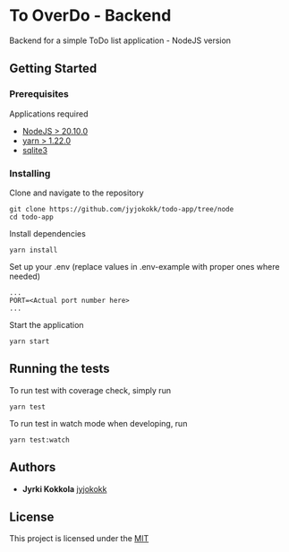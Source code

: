 # To OverDo - Backend

Backend for a simple ToDo list application - NodeJS version

## Getting Started

### Prerequisites

Applications required

- [NodeJS > 20.10.0](https://www.nodejs.com)
- [yarn > 1.22.0](https://www.yarnpkg.com)
- [sqlite3](https://www.sqlite.com)

### Installing

Clone and navigate to the repository

    git clone https://github.com/jyjokokk/todo-app/tree/node
    cd todo-app

Install dependencies

    yarn install

Set up your .env (replace values in .env-example with proper ones where needed)

    ...
    PORT=<Actual port number here>
    ...

Start the application

    yarn start

## Running the tests

To run test with coverage check, simply run

    yarn test

To run test in watch mode when developing, run

    yarn test:watch

<!-- ### Sample Tests

Explain what these tests test and why

    Give an example -->

<!-- ## Deployment

Add additional notes to deploy this on a live system -->

<!-- ## Built With

  - [Contributor Covenant](https://www.contributor-covenant.org/) - Used
    for the Code of Conduct
  - [Creative Commons](https://creativecommons.org/) - Used to choose
    the license -->

## Authors

- **Jyrki Kokkola**
  [jyjokokk](https://github.com/PurpleBooth)

<!-- See also the list of
[contributors](https://github.com/PurpleBooth/a-good-readme-template/contributors)
who participated in this project. -->

## License

This project is licensed under the [MIT](LICENSE)
